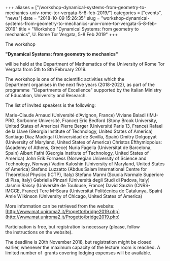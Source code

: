 +++
aliases = ["/workshop-dynamical-systems-from-geometry-to-mechanics-univ-rome-tor-vergata-5-8-feb-2019/"]
categories = ["events", "news"]
date = "2018-10-09 15:26:35"
slug = "workshop-dynamical-systems-from-geometry-to-mechanics-univ-rome-tor-vergata-5-8-feb-2019"
title = "Workshop \"Dynamical Systems: from geometry to mechanics\", U. Rome Tor Vergata, 5-8 Feb 2019"
+++

The workshop

**"Dynamical Systems: from geometry to mechanics"**

will be held at the Department of Mathematics of the University of Rome
Tor Vergata from 5th to 8th February 2019.

The workshop is one of the scientific activities which the
Department organises in the next five years (2018-2022), as part of the
programme  "Departments of Excellence" supported by the Italian Ministry
of Education, University and Research.

The list of invited speakers is the following:

Marie-Claude Arnaud (Université d'Avignon, France) Viviane Baladi
(IMJ-PRG, Sorbonne Université, France) Eric Bedford (Stony Brook
University, United States of America) Pierre Berger (Université Paris
13, France) Rafael de la Llave (Georgia Institute of Technology, United
States of America) Santiago Diaz Madrigal (Universidad de Sevilla,
Spain) Dmitry Dolgopyat (University of Maryland, United States of
America) Christos Efthymiopolus: (Academy of Athens, Greece) Nuria
Fagella (Universitat de Barcelona, Spain) Albert Fathi (Georgia
Institute of Technology, United States of America) John Erik Fornaess
(Norwegian University of Science and Technology, Norway) Vadim Kaloshin
(University of Maryland, United States of America) Stefano Luzzatto
(Abdus Salam International Centre for Theoretical Physics (ICTP), Italy)
Stefano Marmi (Scuola Normale Superiore di Pisa, Italy) Gabriella
Pinzari (Università degli Studi di Padova, Italy) Jasmin Raissy
(Université de Toulouse, France) David Sauzin (CNRS-IMCCE, France) Tere
M-Seara (Universitat Politécnica de Catalunya, Spain) Amie Wilkinson
(University of Chicago, United States of America)

More information can be retrieved from the website:
[http://www.mat.uniroma2.it/Progetto/bridge2019.php](http://www.mat.uniroma2.it/Progetto/bridge2019.php)

Participation is free, but registration is necessary (please, follow
the instructions on the website).

The deadline is 20th November 2018, but registration might be closed
earlier, whenever the maximum capacity of the lecture room is reached. A
limited number of  grants covering lodging expenses will be available.
